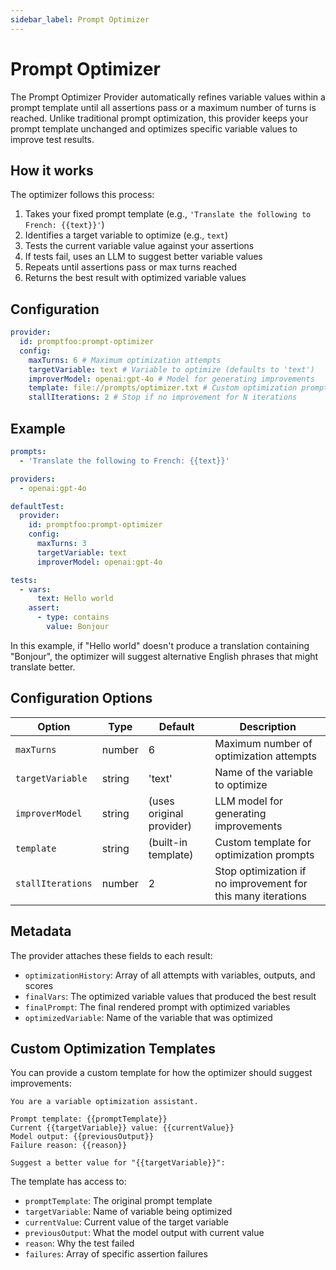 ```yaml
---
sidebar_label: Prompt Optimizer
---
```


# Prompt Optimizer

The Prompt Optimizer Provider automatically refines variable values within a prompt template until all assertions pass or a maximum number of turns is reached. Unlike traditional prompt optimization, this provider keeps your prompt template unchanged and optimizes specific variable values to improve test results.

## How it works

The optimizer follows this process:

1. Takes your fixed prompt template (e.g., `'Translate the following to French: {{text}}'`)
2. Identifies a target variable to optimize (e.g., `text`)
3. Tests the current variable value against your assertions
4. If tests fail, uses an LLM to suggest better variable values
5. Repeats until assertions pass or max turns reached
6. Returns the best result with optimized variable values

## Configuration

```yaml
provider:
  id: promptfoo:prompt-optimizer
  config:
    maxTurns: 6 # Maximum optimization attempts
    targetVariable: text # Variable to optimize (defaults to 'text')
    improverModel: openai:gpt-4o # Model for generating improvements
    template: file://prompts/optimizer.txt # Custom optimization prompt
    stallIterations: 2 # Stop if no improvement for N iterations
```

## Example

```yaml
prompts:
  - 'Translate the following to French: {{text}}'

providers:
  - openai:gpt-4o

defaultTest:
  provider:
    id: promptfoo:prompt-optimizer
    config:
      maxTurns: 3
      targetVariable: text
      improverModel: openai:gpt-4o

tests:
  - vars:
      text: Hello world
    assert:
      - type: contains
        value: Bonjour
```

In this example, if "Hello world" doesn't produce a translation containing "Bonjour", the optimizer will suggest alternative English phrases that might translate better.

## Configuration Options

| Option            | Type   | Default                  | Description                                                  |
| ----------------- | ------ | ------------------------ | ------------------------------------------------------------ |
| `maxTurns`        | number | 6                        | Maximum number of optimization attempts                      |
| `targetVariable`  | string | 'text'                   | Name of the variable to optimize                             |
| `improverModel`   | string | (uses original provider) | LLM model for generating improvements                        |
| `template`        | string | (built-in template)      | Custom template for optimization prompts                     |
| `stallIterations` | number | 2                        | Stop optimization if no improvement for this many iterations |

## Metadata

The provider attaches these fields to each result:

- `optimizationHistory`: Array of all attempts with variables, outputs, and scores
- `finalVars`: The optimized variable values that produced the best result
- `finalPrompt`: The final rendered prompt with optimized variables
- `optimizedVariable`: Name of the variable that was optimized

## Custom Optimization Templates

You can provide a custom template for how the optimizer should suggest improvements:

```
You are a variable optimization assistant.

Prompt template: {{promptTemplate}}
Current {{targetVariable}} value: {{currentValue}}
Model output: {{previousOutput}}
Failure reason: {{reason}}

Suggest a better value for "{{targetVariable}}":
```

The template has access to:

- `promptTemplate`: The original prompt template
- `targetVariable`: Name of variable being optimized
- `currentValue`: Current value of the target variable
- `previousOutput`: What the model output with current value
- `reason`: Why the test failed
- `failures`: Array of specific assertion failures
